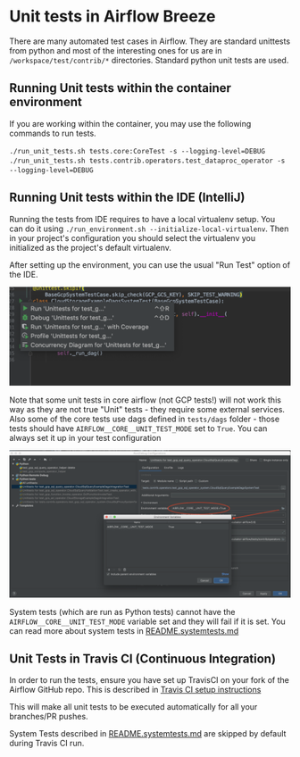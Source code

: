 # Unit tests in Airflow Breeze

There are many automated test cases in Airflow. They are standard unittests
from python and most of the interesting ones for us are in
`/workspace/test/contrib/*` directories. Standard python unit tests are used.

## Running Unit tests within the container environment

If you are working within the container, you may use the following commands to
run tests.

`./run_unit_tests.sh tests.core:CoreTest -s --logging-level=DEBUG`
`./run_unit_tests.sh tests.contrib.operators.test_dataproc_operator -s
--logging-level=DEBUG`

## Running Unit tests within the IDE (IntelliJ)

Running the tests from IDE requires to have a local virtualenv setup. You can do it
using `./run_environment.sh --initialize-local-virtualenv`. Then in your project's
configuration you should select the virtualenv you initialized as the project's default
virtualenv.

After setting up the environment, you can use the usual "Run Test" option of the IDE.

![Run unittests](images/run_unittests.png)

Note that some unit tests in core airflow (not GCP tests!) will not work this way 
as they are not  true "Unit" tests - they require some external services. 
Also some of the core tests use dags defined in `tests/dags` folder - 
those tests should have `AIRFLOW__CORE__UNIT_TEST_MODE` set to 
`True`. You can always set it up in your test configuration

![Setting unit test mode](images/unit_test_mode.png)

System tests (which are run as Python tests) cannot have the 
`AIRFLOW__CORE__UNIT_TEST_MODE` variable set and they will fail if it is set.
You can read more about system tests in [README.systemtests.md](README.systemtests.md)

## Unit Tests in Travis CI (Continuous Integration)

In order to run the tests, ensure you have set up TravisCI on your fork of the Airflow
GitHub repo. This is described in
[Travis CI setup instructions](https://github.com/apache/incubator-airflow/blob/master/CONTRIBUTING.md#testing-on-travis-ci)

This will make all unit tests to be executed automatically for all your
branches/PR pushes.

System Tests described in [README.systemtests.md](README.systemtests.md) are skipped 
by default during Travis CI run.
